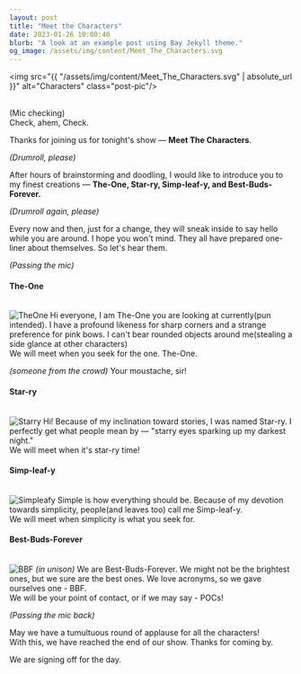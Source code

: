```yaml
---
layout: post
title: "Meet the Characters"
date: 2023-01-26 10:00:40
blurb: "A look at an example post using Bay Jekyll theme."
og_image: /assets/img/content/Meet_The_Characters.svg
---
```


<img src="{{ "/assets/img/content/Meet_The_Characters.svg" | absolute_url }}" alt="Characters" class="post-pic"/>
<br />
<br />

(Mic checking)<br>
Check, ahem, Check.

Thanks for joining us for tonight's show — <b>Meet The Characters</b>.

<i>(Drumroll, please)</i>

After hours of brainstorming and doodling, I would like to introduce you to my finest creations — <b>The-One, Star-ry, Simp-leaf-y, and Best-Buds-Forever.</b>

<i>(Drumroll again, please)</i>

Every now and then, just for a change, they will sneak inside to say hello while you are around. I hope you won't mind. They all have prepared one-liner about themselves. So let's hear them.

<i>(Passing the mic)</i>

<h4>The-One</h4><br>
<img src="{{ "/assets/img/content/TheOne_complete.svg" | absolute_url }}" alt="TheOne" class="post-pic"/>
Hi everyone, I am The-One you are looking at currently(pun intended). I have a profound likeness for sharp corners and a strange preference for pink bows. I can't bear rounded objects around me(stealing a side glance at other characters)<br>
We will meet when you seek for the one. The-One.

<i>(someone from the crowd) </i> Your moustache, sir!

<h4>Star-ry</h4><br>
<img src="{{ "/assets/img/content/Starry_complete.svg" | absolute_url }}" alt="Starry" class="post-pic"/>
Hi! Because of my inclination toward stories, I was named Star-ry. I perfectly get what people mean by — "starry eyes sparking up my darkest night."<br>
We will meet when it's star-ry time!

<h4>Simp-leaf-y</h4><br>
<img src="{{ "/assets/img/content/Simpleafy_complete.svg" | absolute_url }}" alt="Simpleafy" class="post-pic"/>
Simple is how everything should be. Because of my devotion towards simplicity, people(and leaves too) call me Simp-leaf-y.<br>
We will meet when simplicity is what you seek for.

<h4>Best-Buds-Forever</h4><br>
<img src="{{ "/assets/img/content/BBF_complete.svg" | absolute_url }}" alt="BBF" class="post-pic"/>
<i>(in unison)</i> We are Best-Buds-Forever. We might not be the brightest ones, but we sure are the best ones. We love acronyms, so we gave ourselves one - BBF.<br>
We will be your point of contact, or if we may say - POCs!
<br />

<i>(Passing the mic back)</i>

May we have a tumultuous round of applause for all the characters!<br>
With this, we have reached the end of our show. Thanks for coming by.<br>

We are signing off for the day.<br>

<!-- #### Table of Contents

1. [Part 1](#part-1)
2. [Part 2](#part-2)
    - [Part 2 Sub-part 1](#part-2-sub-part-1)
    - [Part 2 Sub-part 2](#part-2-sub-part-2)
3. [Footnotes](#footnotes)

#### PART 1

Lorem ipsum dolor sit amet, consectetur adipiscing elit, sed do eiusmod tempor incididunt ut labore et dolore magna aliqua. Ut enim ad minim veniam, quis nostrud exercitation ullamco laboris nisi ut aliquip ex ea commodo consequat.
<br />

Duis aute irure dolor in reprehenderit in voluptate velit esse cillum dolore eu fugiat nulla pariatur. Excepteur sint occaecat cupidatat non proident, sunt in culpa qui officia deserunt mollit anim id est laborum.

<br />
<br />

#### PART 2

**Lorem ipsum dolor sit amet,** consectetur adipiscing elit, sed do eiusmod tempor incididunt ut labore et dolore magna aliqua. Ut enim ad minim veniam, quis nostrud exercitation ullamco laboris nisi ut aliquip ex ea commodo consequat.

<br />

##### PART 2 SUB PART 1

_Duis aute irure dolor in reprehenderit_ in voluptate velit esse cillum dolore eu fugiat nulla pariatur. Excepteur sint occaecat cupidatat non proident, sunt in culpa qui officia deserunt mollit anim id est laborum.

<br />

##### PART 2 SUB PART 2

Duis aute irure dolor in reprehenderit in voluptate velit esse cillum dolore eu fugiat nulla pariatur. Excepteur sint occaecat cupidatat non proident, sunt in culpa qui officia deserunt mollit anim id est laborum.

<br />

##### FOOTNOTES

[^1]: This is a note! -->
